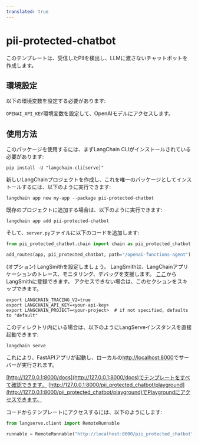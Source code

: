 ```yaml
---
translated: true
---
```


# pii-protected-chatbot

このテンプレートは、受信したPIIを検出し、LLMに渡さないチャットボットを作成します。

## 環境設定

以下の環境変数を設定する必要があります:

`OPENAI_API_KEY`環境変数を設定して、OpenAIモデルにアクセスします。

## 使用方法

このパッケージを使用するには、まずLangChain CLIがインストールされている必要があります:

```shell
pip install -U "langchain-cli[serve]"
```

新しいLangChainプロジェクトを作成し、これを唯一のパッケージとしてインストールするには、以下のように実行できます:

```shell
langchain app new my-app --package pii-protected-chatbot
```

既存のプロジェクトに追加する場合は、以下のように実行できます:

```shell
langchain app add pii-protected-chatbot
```

そして、`server.py`ファイルに以下のコードを追加します:

```python
from pii_protected_chatbot.chain import chain as pii_protected_chatbot

add_routes(app, pii_protected_chatbot, path="/openai-functions-agent")
```

(オプション) LangSmithを設定しましょう。
LangSmithは、LangChainアプリケーションのトレース、モニタリング、デバッグを支援します。
[ここ](https://smith.langchain.com/)からLangSmithに登録できます。
アクセスできない場合は、このセクションをスキップできます。

```shell
export LANGCHAIN_TRACING_V2=true
export LANGCHAIN_API_KEY=<your-api-key>
export LANGCHAIN_PROJECT=<your-project>  # if not specified, defaults to "default"
```

このディレクトリ内にいる場合は、以下のようにLangServeインスタンスを直接起動できます:

```shell
langchain serve
```

これにより、FastAPIアプリが起動し、ローカルの[http://localhost:8000](http://localhost:8000)でサーバーが実行されます。

[http://127.0.0.1:8000/docs](http://127.0.0.1:8000/docs)でテンプレートをすべて確認できます。
[http://127.0.0.1:8000/pii_protected_chatbot/playground](http://127.0.0.1:8000/pii_protected_chatbot/playground)でPlaygroundにアクセスできます。

コードからテンプレートにアクセスするには、以下のようにします:

```python
from langserve.client import RemoteRunnable

runnable = RemoteRunnable("http://localhost:8000/pii_protected_chatbot")
```
